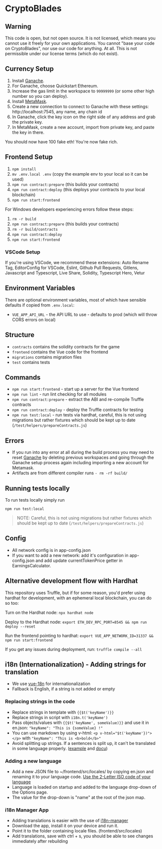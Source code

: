 # CryptoBlades

## Warning

This code is open, but not open source. It is not licensed, which means you cannot use it freely for your own applications. You cannot "base your code on CryptoBlades", nor use our code for anything. At all. This is not permissible under our license terms (which do not exist).

## Currency Setup

1. Install [Ganache](https://www.trufflesuite.com/ganache).
1. For Ganache, choose Quickstart Ethereum.
1. Increase the gas limit in the workspace to `99999999` (or some other high number so you can deploy).
1. Install [MetaMask](https://metamask.io/).
1. Create a new connection to connect to Ganache with these settings: http://localhost:7545, any name, any chain id
1. In Ganache, click the key icon on the right side of any address and grab the private key.
1. In MetaMask, create a new account, import from private key, and paste the key in there.

You should now have 100 fake eth! You're now fake rich.

## Frontend Setup

1. `npm install`
1. `mv .env.local .env` (copy the example env to your local so it can be used)
1. `npm run contract:prepare` (this builds your contracts)
1. `npm run contract:deploy` (this deploys your contracts to your local blockchain)
1. `npm run start:frontend`

For Windows developers experiencing errors follow these steps:

1. `rm -r build`
1. `npm run contract:prepare` (this builds your contracts)
1. `rm -r build/contracts`
1. `npm run contract:deploy`
1. `npm run start:frontend`

### VSCode Setup

If you're using VSCode, we recommend these extensions: Auto Rename Tag, EditorConfig for VSCode, Eslint, Github Pull Requests, Gitlens, Javascript and Typescript, Live Share, Solidity, Typescript Hero, Vetur

## Environment Variables

There are optional environment variables, most of which have sensible defaults if copied from `.env.local`:

- `VUE_APP_API_URL` - the API URL to use - defaults to prod (which will throw CORS errors on local)

## Structure

- `contracts` contains the solidity contracts for the game
- `frontend` contains the Vue code for the frontend
- `migrations` contains migration files
- `test` contains tests

## Commands

- `npm run start:frontend` - start up a server for the Vue frontend
- `npm run lint` - run lint checking for all modules
- `npm run contract:prepare` - extract the ABI and re-compile Truffle contracts
- `npm run contract:deploy` - deploy the Truffle contracts for testing
- `npm run test:local` - run tests via hardhat, careful, this is not using migrations but rather fixtures which should be kept up to date (`/test/helpers/prepareContracts.js`)

## Errors

- If you run into any error at all during the build process you may need to reset [Ganache](https://www.trufflesuite.com/ganache) by deleting previous workspaces and going through the Ganache setup process again including importing a new account for Metamask.
- Artifacts are from different compiler runs `- rm -rf build/`

## Running tests locally

To run tests locally simply run

`npm run test:local`

> NOTE: Careful, this is not using migrations but rather fixtures which should be kept up to date (`/test/helpers/prepareContracts.js`)

## Config

- All network config is in app-config.json
- If you want to add a new network: add it's configuration in app-config.json and add update currentTokenPrice getter in EarningsCalculator.

## Alternative development flow with Hardhat

This repository uses Truffle, but if for some reason, you'd prefer using hardhat for development, with an ephemeral local blockchain, you can do so too:

Turn on the Hardhat node:
`npx hardhat node`

Deploy to the Hardhat node:
`export ETH_DEV_RPC_PORT=8545 && npm run deploy --reset`

Run the frontend pointing to hardhat:
`export VUE_APP_NETWORK_ID=31337 && npm run start:frontend`

If you get any issues during deployment, run:
`truffle compile --all`

## i18n (Internationalization) - Adding strings for translation

- We use [vue-18n](https://kazupon.github.io/vue-i18n/) for internationalization
- Fallback is English, if a string is not added or empty

### Replacing strings in the code

- Replace strings in template with `{{$t('keyName')}}`
- Replace strings in script with `i18n.t('keyName')`
- Pass objects/values with `{{$t('keyName', someValue)}}` and use it in en.json:
  `"keyName": "This is {someValue} !"`
- You can use markdown by using v-html:
  `<p v-html="$t('keyName'})"></p>` with `"keyName": "This is <b>bold</b>"`
- Avoid splitting up strings. If a sentences is split up, it can't be translated in some language properly. ([example](https://github.com/CryptoBlades/cryptoblades/blob/57eb5224f2a2149ccb9f3e5f52bb54eb700dbe53/frontend/src/views/Plaza.vue#L22-L24) and [docu](https://kazupon.github.io/vue-i18n/guide/interpolation.html#basic-usage))

### Adding a new language

- Add a new JSON file to ~/frontend/src/locales/ by copying en.json and renaming it to your language code.
  [Use the 2-Letter ISO code of your language](https://en.wikipedia.org/wiki/List_of_ISO_639-1_codes)
- Language is loaded on startup and added to the language drop-down of the Options page.
- The value for the drop-down is "name" at the root of the json map.

### i18n Manager App

- Adding translations is easier with the use of [i18n-manager](https://www.electronjs.org/apps/i18n-manager)
- Download the app, install it on your device and run it.
- Point it to the folder containing locale files. (frontend/src/locales)
- Add translations, save with ctrl + s, you should be able to see changes immediately after rebuilding
